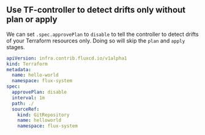 ## Use TF-controller to detect drifts only without plan or apply

We can set `.spec.approvePlan` to `disable` to tell the controller to detect drifts of your Terraform resources only. Doing so will skip the `plan` and `apply` stages.

```yaml hl_lines="7"
apiVersion: infra.contrib.fluxcd.io/v1alpha1
kind: Terraform
metadata:
  name: hello-world
  namespace: flux-system
spec:
  approvePlan: disable
  interval: 1m
  path: ./
  sourceRef:
    kind: GitRepository
    name: helloworld
    namespace: flux-system
```
